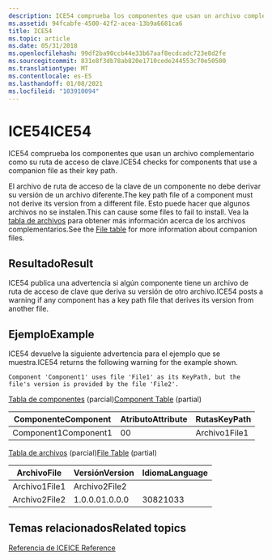 ```yaml
---
description: ICE54 comprueba los componentes que usan un archivo complementario como su ruta de acceso de clave.
ms.assetid: 94fcabfe-4500-42f2-acea-13b9a6681ca6
title: ICE54
ms.topic: article
ms.date: 05/31/2018
ms.openlocfilehash: 99df2ba90ccb44e33b67aaf8ecdcadc723e8d2fe
ms.sourcegitcommit: 831e8f3db78ab820e1710cede244553c70e50500
ms.translationtype: MT
ms.contentlocale: es-ES
ms.lasthandoff: 01/08/2021
ms.locfileid: "103910094"
---
```

# <a name="ice54"></a><span data-ttu-id="1b3a6-103">ICE54</span><span class="sxs-lookup"><span data-stu-id="1b3a6-103">ICE54</span></span>

<span data-ttu-id="1b3a6-104">ICE54 comprueba los componentes que usan un archivo complementario como su ruta de acceso de clave.</span><span class="sxs-lookup"><span data-stu-id="1b3a6-104">ICE54 checks for components that use a companion file as their key path.</span></span>

<span data-ttu-id="1b3a6-105">El archivo de ruta de acceso de la clave de un componente no debe derivar su versión de un archivo diferente.</span><span class="sxs-lookup"><span data-stu-id="1b3a6-105">The key path file of a component must not derive its version from a different file.</span></span> <span data-ttu-id="1b3a6-106">Esto puede hacer que algunos archivos no se instalen.</span><span class="sxs-lookup"><span data-stu-id="1b3a6-106">This can cause some files to fail to install.</span></span> <span data-ttu-id="1b3a6-107">Vea la [tabla de archivos](file-table.md) para obtener más información acerca de los archivos complementarios.</span><span class="sxs-lookup"><span data-stu-id="1b3a6-107">See the [File table](file-table.md) for more information about companion files.</span></span>

## <a name="result"></a><span data-ttu-id="1b3a6-108">Resultado</span><span class="sxs-lookup"><span data-stu-id="1b3a6-108">Result</span></span>

<span data-ttu-id="1b3a6-109">ICE54 publica una advertencia si algún componente tiene un archivo de ruta de acceso de clave que deriva su versión de otro archivo.</span><span class="sxs-lookup"><span data-stu-id="1b3a6-109">ICE54 posts a warning if any component has a key path file that derives its version from another file.</span></span>

## <a name="example"></a><span data-ttu-id="1b3a6-110">Ejemplo</span><span class="sxs-lookup"><span data-stu-id="1b3a6-110">Example</span></span>

<span data-ttu-id="1b3a6-111">ICE54 devuelve la siguiente advertencia para el ejemplo que se muestra.</span><span class="sxs-lookup"><span data-stu-id="1b3a6-111">ICE54 returns the following warning for the example shown.</span></span>

``` syntax
Component 'Component1' uses file 'File1' as its KeyPath, but the file's version is provided by the file 'File2'.
```

<span data-ttu-id="1b3a6-112">[Tabla de componentes](component-table.md) (parcial)</span><span class="sxs-lookup"><span data-stu-id="1b3a6-112">[Component Table](component-table.md) (partial)</span></span>



| <span data-ttu-id="1b3a6-113">Componente</span><span class="sxs-lookup"><span data-stu-id="1b3a6-113">Component</span></span>  | <span data-ttu-id="1b3a6-114">Atributo</span><span class="sxs-lookup"><span data-stu-id="1b3a6-114">Attribute</span></span> | <span data-ttu-id="1b3a6-115">Rutas</span><span class="sxs-lookup"><span data-stu-id="1b3a6-115">KeyPath</span></span> |
|------------|-----------|---------|
| <span data-ttu-id="1b3a6-116">Component1</span><span class="sxs-lookup"><span data-stu-id="1b3a6-116">Component1</span></span> | <span data-ttu-id="1b3a6-117">0</span><span class="sxs-lookup"><span data-stu-id="1b3a6-117">0</span></span>         | <span data-ttu-id="1b3a6-118">Archivo1</span><span class="sxs-lookup"><span data-stu-id="1b3a6-118">File1</span></span>   |



 

<span data-ttu-id="1b3a6-119">[Tabla de archivos](file-table.md) (parcial)</span><span class="sxs-lookup"><span data-stu-id="1b3a6-119">[File Table](file-table.md) (partial)</span></span>



| <span data-ttu-id="1b3a6-120">Archivo</span><span class="sxs-lookup"><span data-stu-id="1b3a6-120">File</span></span>  | <span data-ttu-id="1b3a6-121">Versión</span><span class="sxs-lookup"><span data-stu-id="1b3a6-121">Version</span></span> | <span data-ttu-id="1b3a6-122">Idioma</span><span class="sxs-lookup"><span data-stu-id="1b3a6-122">Language</span></span> |
|-------|---------|----------|
| <span data-ttu-id="1b3a6-123">Archivo1</span><span class="sxs-lookup"><span data-stu-id="1b3a6-123">File1</span></span> | <span data-ttu-id="1b3a6-124">Archivo2</span><span class="sxs-lookup"><span data-stu-id="1b3a6-124">File2</span></span>   |          |
| <span data-ttu-id="1b3a6-125">Archivo2</span><span class="sxs-lookup"><span data-stu-id="1b3a6-125">File2</span></span> | <span data-ttu-id="1b3a6-126">1.0.0.0</span><span class="sxs-lookup"><span data-stu-id="1b3a6-126">1.0.0.0</span></span> | <span data-ttu-id="1b3a6-127">3082</span><span class="sxs-lookup"><span data-stu-id="1b3a6-127">1033</span></span>     |



 

## <a name="related-topics"></a><span data-ttu-id="1b3a6-128">Temas relacionados</span><span class="sxs-lookup"><span data-stu-id="1b3a6-128">Related topics</span></span>

<dl> <dt>

[<span data-ttu-id="1b3a6-129">Referencia de ICE</span><span class="sxs-lookup"><span data-stu-id="1b3a6-129">ICE Reference</span></span>](ice-reference.md)
</dt> </dl>

 

 



